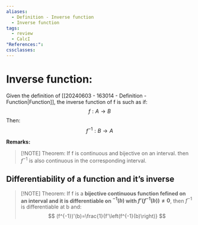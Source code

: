 ```yaml
---
aliases:
  - Definition - Inverse function
  - Inverse function
tags:
  - review
  - CalcI
"References:": 
cssclasses:
---
```

# Inverse function: 
Given the definition of [[20240603 - 163014 - Definition - Function|Function]], the inverse function of f is such as if: 
$$
f: A\rightarrow B
$$
Then: 
$$
f^{-1}: B \rightarrow A
$$

**Remarks:**

> [!NOTE] Theorem:
> If f is continuous and bijective on an interval. then $f^{-1}$ is also continuous in the corresponding interval.  

## Differentiability of a function and it’s inverse
> [!NOTE] Theorem: 
> If f is a **bijective continuous function fefined on an interval and it is differentiable on $^{-1}(b)$ with $f’(f^{-1}(b)) \not = 0$**, then $f^{-1}$ is differentiable at b and: 
> $$
> (f^{-1})'(b)=\frac{1}{f'\left(f^{-1}(b)\right)}
> $$
> 



